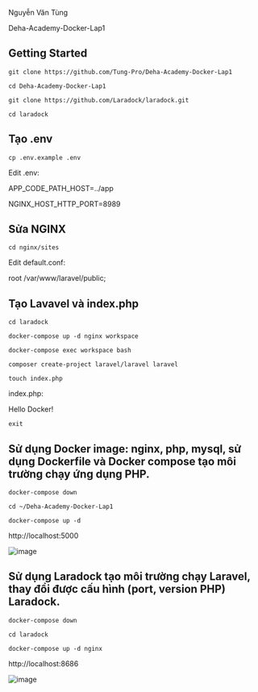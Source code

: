 Nguyễn Văn Tùng

Deha-Academy-Docker-Lap1

## Getting Started
`git clone https://github.com/Tung-Pro/Deha-Academy-Docker-Lap1 ` </br>

` cd Deha-Academy-Docker-Lap1 ` </br>

` git clone https://github.com/Laradock/laradock.git ` </br>

`cd laradock`

## Tạo .env 

`cp .env.example .env`</br>

Edit .env: </br>

APP_CODE_PATH_HOST=../app

NGINX_HOST_HTTP_PORT=8989

## Sửa NGINX 

`cd nginx/sites` </br>

Edit default.conf: </b>

root /var/www/laravel/public;

## Tạo Lavavel và index.php

`cd laradock`

`docker-compose up -d nginx workspace`

`docker-compose exec workspace bash`

`composer create-project laravel/laravel laravel`

`touch index.php`

index.php:

Hello Docker!

`exit`

## Sử dụng Docker image: nginx, php, mysql, sử dụng Dockerfile và Docker compose tạo môi trường chạy ứng dụng PHP.
`docker-compose down`

`cd ~/Deha-Academy-Docker-Lap1`

`docker-compose up -d`

http://localhost:5000

![image](https://github.com/user-attachments/assets/21d878ec-0201-4beb-bff4-3a486dce034c)

## Sử dụng Laradock tạo môi trường chạy Laravel, thay đổi được cấu hình (port, version PHP) Laradock.

`docker-compose down`

`cd laradock`

`docker-compose up -d nginx`

http://localhost:8686

![image](https://github.com/user-attachments/assets/e995ba84-da56-4a3d-adfa-523605e5674e)



